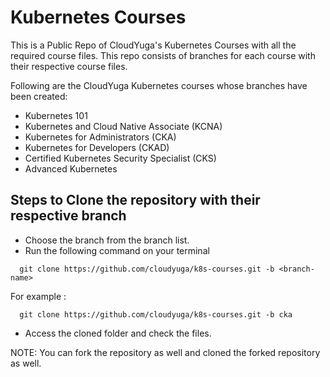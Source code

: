 # Kubernetes Courses
This is a Public Repo of CloudYuga's Kubernetes Courses with all the required course files. This repo consists of branches for each course with their respective course files.

Following are the CloudYuga Kubernetes courses whose branches have been created:
- Kubernetes 101
- Kubernetes and Cloud Native Associate (KCNA) 
- Kubernetes for Administrators (CKA)
- Kubernetes for Developers (CKAD)
- Certified Kubernetes Security Specialist (CKS)
- Advanced Kubernetes


## Steps to Clone the repository with their respective branch
- Choose the branch from the branch list.
- Run the following command on your terminal
```
  git clone https://github.com/cloudyuga/k8s-courses.git -b <branch-name>
```
 For example :
```
  git clone https://github.com/cloudyuga/k8s-courses.git -b cka
```
- Access the cloned folder and check the files.

NOTE: You can fork the repository as well and cloned the forked repository as well.
